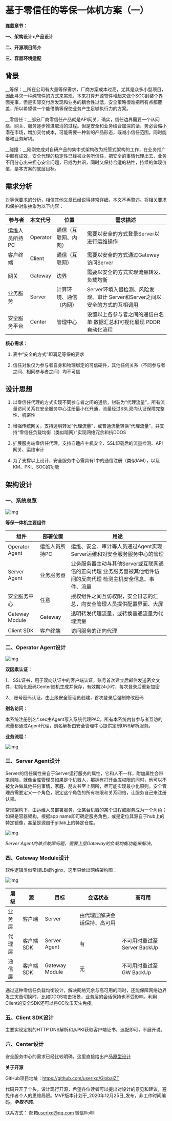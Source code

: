 # 基于零信任的等保一体机方案（一）

__连载章节：__

__一、架构设计+产品设计__

__二、开源项目简介__

__三、容器环境适配__

 

## 背景

__等保：__所在公司有大量等保需求，厂商方案成本过高，尤其是众多小型项目，因此寻求一种纯软件的方式来实现，本来打算开源软件堆起来做个SOC封装个界面完事，但是实际交付后发现和业务的耦合性过低，安全策略很难把所有点都覆盖，所以希望做一个能借助等保使业务产生足够执行力的方案。

__零信任：__部分厂商零信任产品就是API网关，确实，信任边界需要一个从网络、网关、服务逐步推进取消的过程。但是安全和业务结合加深的话，势必会缩小潜在市场，增加交付成本，可能需要一种新的产品形态，既减小信任范围，同时能够和业务解耦。

__碰撞：__刚刚完成对自研产品的集中式架构改为托管式架构的工作，在业务推广中颇有成效，安全代理的稳定性已经被业务所信任，把安全的事情代理出去，业务不用分心出来担心安全问题，已成为共识，同时又保持合适的粘性，持续的体现价值，是本方案的底层目标。

 

## 需求分析

对等保要求的分析，相信其他文章已经说得非常详细，本文不再赘述。将相关要求和保护对象抽象为以下内容：

| 参与者         | 本文代号 | 位置                   | 需求描述                                                     |
| -------------- | :------- | ---------------------- | ------------------------------------------------------------ |
| 运维人员所持PC | Operator | 通信（互联网、内网）   | 需要以安全的方式登录Server以进行运维操作                     |
| 客户终端       | Client   | 通信（互联网）         | 需要以安全的方式通过Gateway访问Server                        |
| 网关           | Gateway  | 边界                   | 需要以安全的方式实现流量转发、负载均衡                       |
| 业务服务       | Server   | 计算环境、通信（内网） | Server环境入侵检测、风险发现、审计  Server和Server之间以安全的方式的互相调用 |
| 安全服务平台   | Center   | 管理中心               | 设置以上各参与者之间的通信白名单  数据汇总和可视化展现  PDDR自动化流程 |

__核心需求：__

1.  表中“安全的方式”即满足等保的要求

2. 信任对象仅为参与者自身和物理绑定的可信硬件，其他任何关系（不同参与者之间、相同参与者之间）均不可信

 

## 设计思想

1. 以零信任代理的方式实现不同参与者之间的通信，封装为“代理流量”，所有流量访问关系在安全服务中心注册最小化开通，流量经过SSL双向认证保障完整性、机密性

2. 增强传统网关，支持透明转发“代理流量”，或普通流量转换“代理流量”，并支持“零信任负载均衡（类似暗网）”实现网络冗余和抗DDOS

3. 扩展服务端零信任代理，支持自适应主机安全、SSL卸载后的流量检测、API网关、运维审计

4. 为了支撑以上设计，安全服务中心需具有1中的通信注册（类似IAM），以及KM、PKI、SOC的功能

 

## 架构设计

### 一、系统总览

![img](https://p4.ssl.qhimg.com/t01b46bac88ef8c67b6.png)

__等保一体机主要组件__

| 组件           | 部署位置       | 用途                                                         |
| -------------- | -------------- | ------------------------------------------------------------ |
| Operator Agent | 运维人员所持PC | 运维、安全、审计等人员通过Agent实现Server运维和对安全服务服务中心的管理 |
| Server Agent   | 业务服务器     | 业务服务器主动与其他Server或互联网通信的正向代理  业务服务器被其他组件访问的反向代理  检测主机安全信息、事件、流量 |
| 安全服务中心   | 任意           | 授权组件之间互访权限，安全日志的汇总，向安全管理人员提供配置界面、大屏 |
| Gateway Module | Gateway        | 透明转发代理流量，或转换普通流量为代理流量                   |
| Client SDK     | 客户终端       | 访问服务的正向代理                                           |

### 二、Operator Agent设计

![img](https://p2.ssl.qhimg.com/t0161a78ab771fbfd2c.png)

__双因素认证：__

1、 SSL证书，用于双向认证中的客户端认证，账号首次建立后邮件发送密文文件，初始化密码Center随机生成并保存，有效期24小时，每次登录后重新加密

2、 账号密码认证，由上级安全管理员创建，首次登录后强制修改密码

__别名访问：__

本系统注册别名*.sec由Agent写入系统代理PAC，所有本系统内各参与者互访的流量都通过Agent代理，别名解析由安全管理中心提供定制DNS解析服务。

__业务流程：__

![img](https://p0.ssl.qhimg.com/t01e81f57689bd55bd5.png)

### 三、Server Agent设计

Server的信任属性来自于Server运行服务的属性，它和人不一样，附加属性会带来风险，就像金库管理员如果是个机器人，那拥有打开金库权限的同时，他可以不被允许做其他任何事情，家庭、朋友甚至上厕所，尽可能实现最小化原则。安全管理员需要定义一个角色，限定这个角色的所有权限和关系网络，让服务自己来注册认领。

常规架构下，由运维人员部署服务，让某台机器的某个进程或服务成为一个角色；如果是容器架构，根据app name即可确定服务角色，或是定位其源自于hub上的特定镜像，甚至是源自于gitlab上的特定仓库。

![img](https://p2.ssl.qhimg.com/t01ce41cfa74328c935.png)

_Server Agent的单点故障问题，需要上层Gateway的负载均衡功能来解决。_

### 四、Gateway Module设计

软件逻辑类似常规LB或Nginx，这里只给出网络架构图：

![img](https://p3.ssl.qhimg.com/t0156aad293bb088ceb.png)

| 层级   | 源        | 目标           | 会话状态                     | 高可用                      |
| ------ | --------- | -------------- | ---------------------------- | --------------------------- |
| 业务层 | 客户端    | Server         | 由代理层解决会话保持、高可用 |                             |
| 代理层 | 客户端SDK | Server Agent   | 有                           | 不可用时重试至Server BackUp |
| 通信层 | 客户端SDK | Gateway Module | 无                           | 不可用时重试至GW BackUp     |

通过这种零信任负载均衡设计，解决网络冗余与高可用的同时，还能保障网络边界发生灾备切换时，比如DDOS攻击场景，业务层的会话保持也不受影响。利用Client的安全SDK还可以将CC攻击天生免疫。

### 五、Client SDK设计

主要实现定制的HTTP DNS解析和从PKI获取客户端证书，选配即可，不展开说。

### 六、Center设计

安全服务中心的需求已经比较明确，这里直接给出产品[原型设计](https://axhub.im/ax9/0821604795bb301f)

 

**关于开源**

GitHub项目地址：https://github.com/userlxd/GlobalZT

代码只开了个头，设计现行开源，希望各位读者可以提出对设计的意见和建议，避免作者个人的思维局限。MVP版本计划于_2020年12月25日_发布，非工作时间编码，___争取不鸽___。

联系方式： 邮箱[userlxd@qq.com](mailto:userlxd@qq.com) 微信lllolllll
